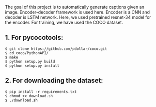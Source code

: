 The goal of this project is to automatically generate captions given an image. Encoder-decoder framework is used here. Encoder is a CNN and decoder is LSTM network. Here, we used pretrained resnet-34 model for the encoder. For training, we have used the COCO dataset.
## 1. For pycocotools:
```
$ git clone https://github.com/pdollar/coco.git
$ cd coco/PythonAPI/
$ make
$ python setup.py build
$ python setup.py install
```
## 2. For downloading the dataset:
```
$ pip install -r requirements.txt
$ chmod +x download.sh
$ ./download.sh
```
